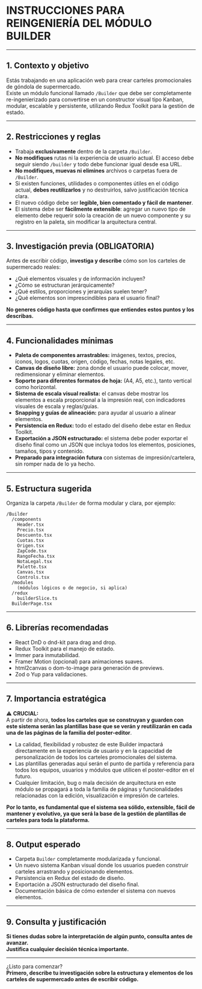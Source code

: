 # INSTRUCCIONES PARA REINGENIERÍA DEL MÓDULO BUILDER

---

## 1. Contexto y objetivo

Estás trabajando en una aplicación web para crear carteles promocionales de góndola de supermercado.  
Existe un módulo funcional llamado `/Builder` que debe ser completamente re-ingenierizado para convertirse en un constructor visual tipo Kanban, modular, escalable y persistente, utilizando Redux Toolkit para la gestión de estado.

---

## 2. Restricciones y reglas

- Trabaja **exclusivamente** dentro de la carpeta `/Builder`.
- **No modifiques** rutas ni la experiencia de usuario actual. El acceso debe seguir siendo `/builder` y todo debe funcionar igual desde esa URL.
- **No modifiques, muevas ni elimines** archivos o carpetas fuera de `/Builder`.
- Si existen funciones, utilidades o componentes útiles en el código actual, **debes reutilizarlos** y no destruirlos, salvo justificación técnica clara.
- El nuevo código debe ser **legible, bien comentado y fácil de mantener**.
- El sistema debe ser **fácilmente extensible**: agregar un nuevo tipo de elemento debe requerir solo la creación de un nuevo componente y su registro en la paleta, sin modificar la arquitectura central.

---

## 3. Investigación previa (OBLIGATORIA)

Antes de escribir código, **investiga y describe** cómo son los carteles de supermercado reales:

- ¿Qué elementos visuales y de información incluyen?
- ¿Cómo se estructuran jerárquicamente?
- ¿Qué estilos, proporciones y jerarquías suelen tener?
- ¿Qué elementos son imprescindibles para el usuario final?

**No generes código hasta que confirmes que entiendes estos puntos y los describas.**

---

## 4. Funcionalidades mínimas

- **Paleta de componentes arrastrables:** imágenes, textos, precios, íconos, logos, cuotas, origen, código, fechas, notas legales, etc.
- **Canvas de diseño libre:** zona donde el usuario puede colocar, mover, redimensionar y eliminar elementos.
- **Soporte para diferentes formatos de hoja:** (A4, A5, etc.), tanto vertical como horizontal.
- **Sistema de escala visual realista:** el canvas debe mostrar los elementos a escala proporcional a la impresión real, con indicadores visuales de escala y reglas/guías.
- **Snapping y guías de alineación:** para ayudar al usuario a alinear elementos.
- **Persistencia en Redux:** todo el estado del diseño debe estar en Redux Toolkit.
- **Exportación a JSON estructurado:** el sistema debe poder exportar el diseño final como un JSON que incluya todos los elementos, posiciones, tamaños, tipos y contenido.
- **Preparado para integración futura** con sistemas de impresión/cartelera, sin romper nada de lo ya hecho.

---

## 5. Estructura sugerida

Organiza la carpeta `/Builder` de forma modular y clara, por ejemplo:

```
/Builder
  /components
    Header.tsx
    Precio.tsx
    Descuento.tsx
    Cuotas.tsx
    Origen.tsx
    ZapCode.tsx
    RangoFecha.tsx
    NotaLegal.tsx
    Palette.tsx
    Canvas.tsx
    Controls.tsx
  /modules
    (módulos lógicos o de negocio, si aplica)
  /redux
    builderSlice.ts
  BuilderPage.tsx
```

---

## 6. Librerías recomendadas

- React DnD o dnd-kit para drag and drop.
- Redux Toolkit para el manejo de estado.
- Immer para inmutabilidad.
- Framer Motion (opcional) para animaciones suaves.
- html2canvas o dom-to-image para generación de previews.
- Zod o Yup para validaciones.

---

## 7. Importancia estratégica

⚠️ **CRUCIAL:**  
A partir de ahora, **todos los carteles que se construyan y guarden con este sistema serán las plantillas base que se verán y reutilizarán en cada una de las páginas de la familia del poster-editor**.

- La calidad, flexibilidad y robustez de este Builder impactará directamente en la experiencia de usuario y en la capacidad de personalización de todos los carteles promocionales del sistema.
- Las plantillas generadas aquí serán el punto de partida y referencia para todos los equipos, usuarios y módulos que utilicen el poster-editor en el futuro.
- Cualquier limitación, bug o mala decisión de arquitectura en este módulo se propagará a toda la familia de páginas y funcionalidades relacionadas con la edición, visualización e impresión de carteles.

**Por lo tanto, es fundamental que el sistema sea sólido, extensible, fácil de mantener y evolutivo, ya que será la base de la gestión de plantillas de carteles para toda la plataforma.**

---

## 8. Output esperado

- Carpeta `Builder` completamente modularizada y funcional.
- Un nuevo sistema Kanban visual donde los usuarios pueden construir carteles arrastrando y posicionando elementos.
- Persistencia en Redux del estado de diseño.
- Exportación a JSON estructurado del diseño final.
- Documentación básica de cómo extender el sistema con nuevos elementos.

---

## 9. Consulta y justificación

**Si tienes dudas sobre la interpretación de algún punto, consulta antes de avanzar.  
Justifica cualquier decisión técnica importante.**

---

¿Listo para comenzar?  
**Primero, describe tu investigación sobre la estructura y elementos de los carteles de supermercado antes de escribir código.**
